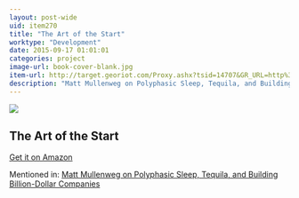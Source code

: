 ```yaml
---
layout: post-wide
uid: item270
title: "The Art of the Start"
worktype: "Development"
date: 2015-09-17 01:01:01
categories: project
image-url: book-cover-blank.jpg
item-url: http://target.georiot.com/Proxy.ashx?tsid=14707&GR_URL=http%3A%2F%2Fwww.amazon.com%2FThe-Art-Start-Time-Tested-Battle-Hardened%2Fdp%2F1591840562%2F
description: "Matt Mullenweg on Polyphasic Sleep, Tequila, and Building Billion-Dollar Companies"
---
```

<a href="http://target.georiot.com/Proxy.ashx?tsid=14707&GR_URL=http%3A%2F%2Fwww.amazon.com%2FThe-Art-Start-Time-Tested-Battle-Hardened%2Fdp%2F1591840562%2F" target="blank"><img src="../../../../img/thumbs/book-cover-blank.jpg" class="prod-img"></a>
<h2>The Art of the Start</h2>
<p><a href="http://target.georiot.com/Proxy.ashx?tsid=14707&GR_URL=http%3A%2F%2Fwww.amazon.com%2FThe-Art-Start-Time-Tested-Battle-Hardened%2Fdp%2F1591840562%2F" target="blank">Get it on Amazon</a><p>
<p>Mentioned in: <a href="http://fourhourworkweek.com/2015/02/09/matt-mullenweg/" target="blank">Matt Mullenweg on Polyphasic Sleep, Tequila, and Building Billion-Dollar Companies</a></p>
